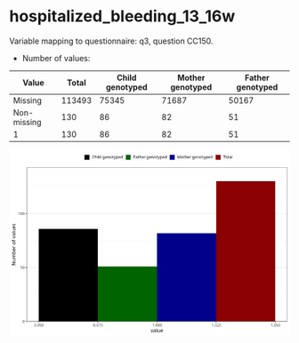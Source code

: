 # hospitalized_bleeding_13_16w
Variable mapping to questionnaire: q3, question CC150.
- Number of values:

| Value | Total | Child genotyped | Mother genotyped | Father genotyped |
| ----- | ----- | --------------- | ---------------- | ---------------- |
| Missing | 113493 | 75345 | 71687 | 50167 |
| Non-missing | 130 | 86 | 82 | 51 |
| 1 | 130 | 86 | 82 | 51 |



![](hospitalized_bleeding_13_16w_n.png)



